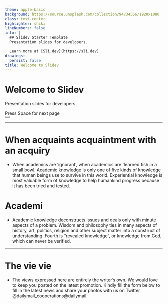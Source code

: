 ```yaml
---
theme: apple-basic
background: https://source.unsplash.com/collection/94734566/1920x1080
class: text-center
highlighter: shiki
lineNumbers: false
info: |
  ## Slidev Starter Template
  Presentation slides for developers.

  Learn more at [Sli.dev](https://sli.dev)
drawings:
  persist: false
title: Welcome to Slidev
---
```


# Welcome to Slidev

Presentation slides for developers

<div class="pt-12">
  <span @click="$slidev.nav.next" class="px-2 py-1 rounded cursor-pointer" hover="bg-white bg-opacity-10">
    Press Space for next page <carbon:arrow-right class="inline"/>
  </span>
</div>

<div class="abs-br m-6 flex gap-2">
  <button @click="$slidev.nav.openInEditor()" title="Open in Editor" class="text-xl icon-btn opacity-50 !border-none !hover:text-white">
    <carbon:edit />
  </button>
  <a href="https://github.com/slidevjs/slidev" target="_blank" alt="GitHub"
    class="text-xl icon-btn opacity-50 !border-none !hover:text-white">
    <carbon-logo-github />
  </a>
</div>

<!--
The last comment block of each slide will be treated as slide notes. It will be visible and editable in Presenter Mode along with the slide. [Read more in the docs](https://sli.dev/guide/syntax.html#notes)
-->

---

# When acquaints acquaintment with an acquiry

- When academics are ‘ignorant’, when academics are 'learned fish in a small bowl. Academic knowledge is only one of five kinds of knowledge that human beings use to survive in this world. Experiential knowledge is most valuable form of knowledge to help humankind progress because it has been tried and tested.

# Academi

- Academic knowledge deconstructs issues and deals only with minute aspects of a problem. Wisdom and philosophy ties in many aspects of history, art, politics, religion and other subject matter into a construct of understanding. Fourth is “revealed knowledge”, or knowledge from God, which can never be verified.

---

# The vie vie

- The views expressed here are entirely the writer’s own. We would love to keep you posted on the latest promotion. Kindly fill the form below to fill in the latest news and share your photos with us on Twitter @dailymail_cooperations@dailymail.